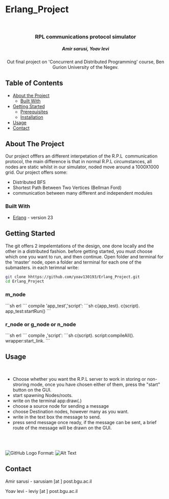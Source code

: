 # Erlang_Project
<br />
<p align="center">

  <h3 align="center">RPL communications protocol simulator</h3>
  <h5 align="center">Amir sarusi, Yoav levi</h5>

  <p align="center">
    Out final project on 'Concurrent and Distributed Programming' course, Ben Gurion University of the Negev.
    <br />
  </p>
</p>



<!-- TABLE OF CONTENTS -->
## Table of Contents

* [About the Project](#about-the-project)
  * [Built With](#built-with)
* [Getting Started](#getting-started)
  * [Prerequisites](#prerequisites)
  * [Installation](#installation)
* [Usage](#usage)
* [Contact](#contact)



<!-- ABOUT THE PROJECT -->
## About The Project
Our project offfers an different interpetation of the R.P.L  communication protocol, the main difference is that in normal R.P.L circumstances, all nodes are static whilst in our simulator, noded move around a 1000X1000 grid. Our project offers some:
* Distributed BFS
* Shortest Path Between Two Vertices (Bellman Ford)
* communication between many different and independent modules


### Built With
* [Erlang](https://www.erlang.org/) - version 23


<!-- GETTING STARTED -->
## Getting Started
The git offers 2 impelemtations of the design, one done locally and the other in a distributed fashion. 
before getting started, you must choose which one you want to run, and then continue.
Open folder and terminal for the 'master' node, open a folder and terminal for each one of the submasters.
in each terimnal write:
```sh
git clone hhttps://github.com/yoav130193/Erlang_Project.git
cd Erlang_Project
```

<h3>m_node</h3>
```sh
erl
```
compile 'app_test','script':
```sh
c(app_test).
c(script).
app_test:startRun()
```

<h3>r_node or g_node or n_node</h3>
```sh
erl
```
compile ,'script':
```sh
c(script).
script:compileAll().
wrapper:start_link.
```

<!-- USAGE EXAMPLES -->
## Usage
<br />

* Choose whether you want the R.P.L server to work in storing or non-stroring mode, once you have chosen either of them, press the "start" button on the GUI.
* start spawning Nodes/roots.
* write on the terminal app:draw(.)
* choose a source node for sending a message
* choose Destination nodes, however many as you want.
* write in the text box the message to send.
* press send message once ready, if the message can be sent, a brief route of the message will be drawn on the GUI.
<br />
<br />

![GitHub Logo](/1.jpg)
Format: ![Alt Text](url)


<!-- CONTACT -->
## Contact

Amir sarusi - sarusiam [at ] post.bgu.ac.il

Yoav levi - leviy [at ] post.bgu.ac.il


